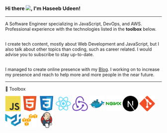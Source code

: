 ### Hi there <img src="https://raw.githubusercontent.com/MartinHeinz/MartinHeinz/master/wave.gif" width="30px">, I'm Haseeb Udeen!

---

A Software Engineer specializing in JavaScript, DevOps, and AWS. Professional experience with the technologies listed in the **toolbox** below. <br/><br/>

I create tech content, mostly about Web Development and JavaScript, but I also talk about other topics than coding, such as career related. I would advise you to subscribe to stay up-to-date. <br/><br/>

I managed to create online presence with my [Blog](https://www.medium.com/@haseebudeen). I working on to increase my presence and reach to help more and more people in the near future.


---

🧰 Toolbox

<img src="https://github.com/devicons/devicon/blob/master/icons/javascript/javascript-original.svg" width="50"/> <img src="https://github.com/devicons/devicon/blob/master/icons/html5/html5-original.svg" width="50"/> <img src="https://github.com/devicons/devicon/blob/master/icons/css3/css3-original.svg" width="50"/> <img src="https://github.com/devicons/devicon/blob/master/icons/react/react-original.svg" width="50"/> <img src="https://github.com/devicons/devicon/blob/master/icons/redux/redux-original.svg" width="50"/> <img src="https://github.com/devicons/devicon/blob/master/icons/docker/docker-original.svg" width="50"/> <img src="https://github.com/devicons/devicon/blob/master/icons/nginx/nginx-original.svg" width="50"/> <img src="https://github.com/devicons/devicon/blob/master/icons/nextjs/nextjs-original.svg" width="50"/> <img src="https://github.com/devicons/devicon/blob/master/icons/git/git-original.svg" width="50"/> <img src="https://github.com/devicons/devicon/blob/master/icons/materialui/materialui-original.svg" width="50"/> <img src="https://github.com/devicons/devicon/blob/master/icons/amazonwebservices/amazonwebservices-original.svg" width="50"/> <img src="https://github.com/devicons/devicon/blob/master/icons/jenkins/jenkins-original.svg" width="50"/>
<!--
**RacketyWater7/RacketyWater7** is a ✨ _special_ ✨ repository because its `README.md` (this file) appears on your GitHub profile.

Here are some ideas to get you started:

- 🔭 I’m currently working on ...
- 🌱 I’m currently learning ...
- 👯 I’m looking to collaborate on ...
- 🤔 I’m looking for help with ...
- 💬 Ask me about ...
- 📫 How to reach me: ...
- 😄 Pronouns: ...
- ⚡ Fun fact: ...
-->
